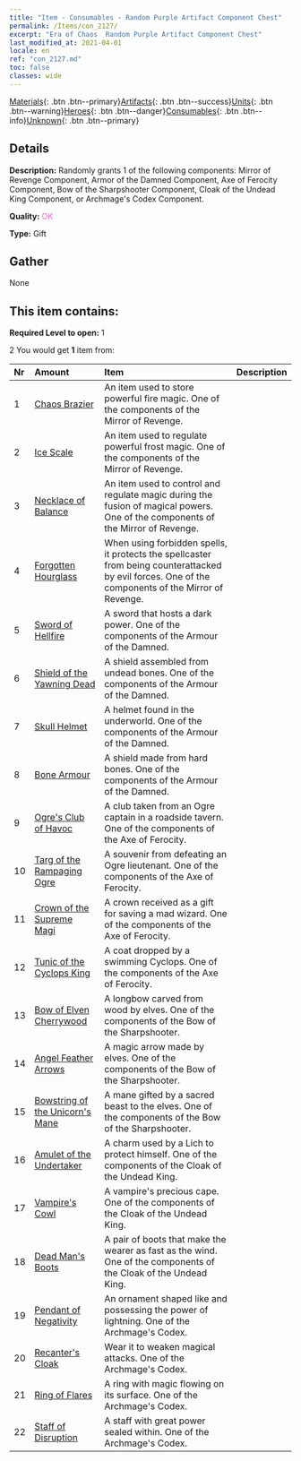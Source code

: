 ```yaml
---
title: "Item - Consumables - Random Purple Artifact Component Chest"
permalink: /Items/con_2127/
excerpt: "Era of Chaos  Random Purple Artifact Component Chest"
last_modified_at: 2021-04-01
locale: en
ref: "con_2127.md"
toc: false
classes: wide
---
```

 [Materials](/Items/){: .btn .btn--primary}[Artifacts](/Items/Artifacts/){: .btn .btn--success}[Units](/Items/Units/){: .btn .btn--warning}[Heroes](/Items/Heroes/){: .btn .btn--danger}[Consumables](/Items/Consumables/){: .btn .btn--info}[Unknown](/Items/Unknown/){: .btn .btn--primary}

## Details
 **Description:** Randomly grants 1 of the following components: Mirror of Revenge Component, Armor of the Damned Component, Axe of Ferocity Component, Bow of the Sharpshooter Component, Cloak of the Undead King Component, or Archmage's Codex Component.

 **Quality:** <span style="color: #DA70D6">OK</span>

 **Type:** Gift

## Gather

  None

## This item contains:

 **Required Level to open:** 1

 2 You would get **1** item  from:

  | Nr | Amount |     Item    | Description |
  |:---|:-------|:------------|:-----------:|
  | 1 | [Chaos Brazier](/Items/art_140/) | An item used to store powerful fire magic. One of the components of the Mirror of Revenge. | 
  | 2 | [Ice Scale](/Items/art_141/) | An item used to regulate powerful frost magic. One of the components of the Mirror of Revenge. | 
  | 3 | [Necklace of Balance](/Items/art_142/) | An item used to control and regulate magic during the fusion of magical powers. One of the components of the Mirror of Revenge. | 
  | 4 | [Forgotten Hourglass](/Items/art_143/) | When using forbidden spells, it protects the spellcaster from being counterattacked by evil forces. One of the components of the Mirror of Revenge. | 
  | 5 | [Sword of Hellfire](/Items/art_121/) | A sword that hosts a dark power. One of the components of the Armour of the Damned. | 
  | 6 | [Shield of the Yawning Dead](/Items/art_122/) | A shield assembled from undead bones. One of the components of the Armour of the Damned. | 
  | 7 | [Skull Helmet](/Items/art_123/) | A helmet found in the underworld. One of the components of the Armour of the Damned. | 
  | 8 | [Bone Armour](/Items/art_124/) | A shield made from hard bones. One of the components of the Armour of the Damned. | 
  | 9 | [Ogre's Club of Havoc](/Items/art_125/) | A club taken from an Ogre captain in a roadside tavern. One of the components of the Axe of Ferocity. | 
  | 10 | [Targ of the Rampaging Ogre](/Items/art_126/) | A souvenir from defeating an Ogre lieutenant. One of the components of the Axe of Ferocity. | 
  | 11 | [Crown of the Supreme Magi](/Items/art_127/) | A crown received as a gift for saving a mad wizard. One of the components of the Axe of Ferocity. | 
  | 12 | [Tunic of the Cyclops King](/Items/art_128/) | A coat dropped by a swimming Cyclops. One of the components of the Axe of Ferocity. | 
  | 13 | [Bow of Elven Cherrywood](/Items/art_103/) | A longbow carved from wood by elves. One of the components of the Bow of the Sharpshooter. | 
  | 14 | [Angel Feather Arrows](/Items/art_104/) | A magic arrow made by elves. One of the components of the Bow of the Sharpshooter. | 
  | 15 | [Bowstring of the Unicorn's Mane](/Items/art_105/) | A mane gifted by a sacred beast to the elves. One of the components of the Bow of the Sharpshooter. | 
  | 16 | [Amulet of the Undertaker](/Items/art_129/) | A charm used by a Lich to protect himself. One of the components of the Cloak of the Undead King. | 
  | 17 | [Vampire's Cowl](/Items/art_130/) | A vampire's precious cape. One of the components of the Cloak of the Undead King. | 
  | 18 | [Dead Man's Boots](/Items/art_131/) | A pair of boots that make the wearer as fast as the wind. One of the components of the Cloak of the Undead King. | 
  | 19 | [Pendant of Negativity](/Items/art_136/) | An ornament shaped like and possessing the power of lightning. One of the Archmage's Codex. | 
  | 20 | [Recanter's Cloak](/Items/art_137/) | Wear it to weaken magical attacks. One of the Archmage's Codex. | 
  | 21 | [Ring of Flares](/Items/art_138/) | A ring with magic flowing on its surface. One of the Archmage's Codex. | 
  | 22 | [Staff of Disruption](/Items/art_139/) | A staff with great power sealed within. One of the Archmage's Codex. | 
